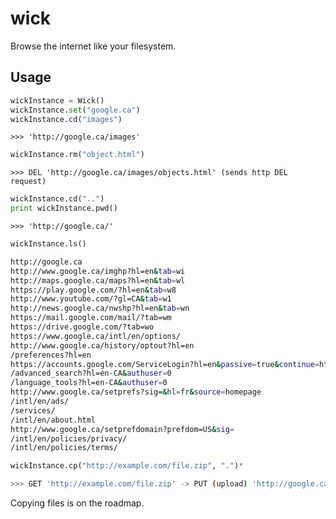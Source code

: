 # wick
Browse the internet like your filesystem.


## Usage

```python
wickInstance = Wick()
wickInstance.set("google.ca")
wickInstance.cd("images")
```
`>>> 'http://google.ca/images'`

```python
wickInstance.rm("object.html")
```
`>>> DEL 'http://google.ca/images/objects.html' (sends http DEL request)`

```python
wickInstance.cd("..")
print wickInstance.pwd()
```
`>>> 'http://google.ca/'`

```python
wickInstance.ls()
```

```bash
http://google.ca
http://www.google.ca/imghp?hl=en&tab=wi
http://maps.google.ca/maps?hl=en&tab=wl
https://play.google.com/?hl=en&tab=w8
http://www.youtube.com/?gl=CA&tab=w1
http://news.google.ca/nwshp?hl=en&tab=wn
https://mail.google.com/mail/?tab=wm
https://drive.google.com/?tab=wo
https://www.google.ca/intl/en/options/
http://www.google.ca/history/optout?hl=en
/preferences?hl=en
https://accounts.google.com/ServiceLogin?hl=en&passive=true&continue=http://www.google.ca/
/advanced_search?hl=en-CA&authuser=0
/language_tools?hl=en-CA&authuser=0
http://www.google.ca/setprefs?sig=&hl=fr&source=homepage
/intl/en/ads/
/services/
/intl/en/about.html
http://www.google.ca/setprefdomain?prefdom=US&sig=
/intl/en/policies/privacy/
/intl/en/policies/terms/
```

```python
wickInstance.cp("http://example.com/file.zip", ".")*
```

```bash
>>> GET 'http://example.com/file.zip' -> PUT (upload) 'http://google.ca/file.zip'
```

Copying files is on the roadmap.

